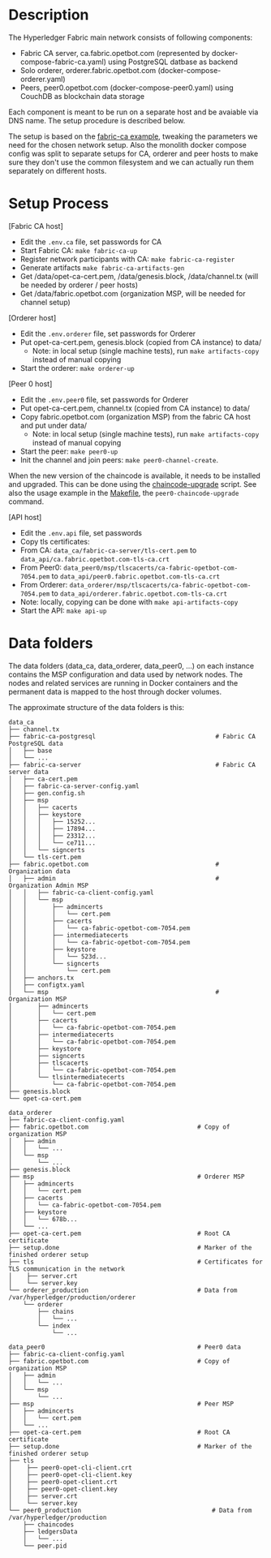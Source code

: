 # Description

The Hyperledger Fabric main network consists of following components:

- Fabric CA server, ca.fabric.opetbot.com (represented by docker-compose-fabric-ca.yaml) using PostgreSQL datbase as backend
- Solo orderer, orderer.fabric.opetbot.com (docker-compose-orderer.yaml)
- Peers, peer0.opetbot.com (docker-compose-peer0.yaml) using CouchDB as blockchain data storage

Each component is meant to be run on a separate host and be avaiable via DNS name.
The setup procedure is described below.

The setup is based on the [fabric-ca example](https://github.com/hyperledger/fabric-samples/tree/release-1.1/fabric-ca),
tweaking the parameters we need for the chosen network setup.
Also the monolith docker compose config was split to separate setups for CA, orderer and peer hosts to make sure they don't use the common filesystem and we can actually run them separately on different hosts.

# Setup Process

[Fabric CA host]

- Edit the `.env.ca` file, set passwords for CA
- Start Fabric CA: `make fabric-ca-up`
- Register network participants with CA: `make fabric-ca-register`
- Generate artifacts `make fabric-ca-artifacts-gen`
- Get /data/opet-ca-cert.pem, /data/genesis.block, /data/channel.tx (will be needed by orderer / peer hosts)
- Get /data/fabric.opetbot.com (organization MSP, will be needed for channel setup)

[Orderer host]

- Edit the `.env.orderer` file, set passwords for Orderer
- Put opet-ca-cert.pem, genesis.block (copied from CA instance) to data/
  - Note: in local setup (single machine tests), run `make artifacts-copy` instead of manual copying
- Start the orderer: `make orderer-up`

[Peer 0 host]

- Edit the `.env.peer0` file, set passwords for Orderer
- Put opet-ca-cert.pem, channel.tx (copied from CA instance) to data/
- Copy fabric.opetbot.com (organization MSP) from the fabric CA host and put under data/
  - Note: in local setup (single machine tests), run `make artifacts-copy` instead of manual copying
- Start the peer: `make peer0-up`
- Init the channel and join peers: `make peer0-channel-create`.

When the new version of the chaincode is available, it needs to be installed and upgraded.
This can be done using the [chaincode-upgrade](./main-network-setup/scripts/chaincode-upgrade.sh) script.
See also the usage example in the [Makefile](./main-network-setup/Makefile), the `peer0-chaincode-upgrade` command.


[API host]
- Edit the `.env.api` file, set passwords
- Copy tls certificates:
 - From CA: `data_ca/fabric-ca-server/tls-cert.pem` to `data_api/ca.fabric.opetbot.com-tls-ca.crt`
 - From Peer0: `data_peer0/msp/tlscacerts/ca-fabric-opetbot-com-7054.pem` to `data_api/peer0.fabric.opetbot.com-tls-ca.crt`
 - From Orderer: `data_orderer/msp/tlscacerts/ca-fabric-opetbot-com-7054.pem` to `data_api/orderer.fabric.opetbot.com-tls-ca.crt`
 - Note: locally, copying can be done with `make api-artifacts-copy`
- Start the API: `make api-up`

# Data folders

The data folders (data_ca, data_orderer, data_peer0, ...) on each instance contains the MSP configuration and data used by network nodes.
The nodes and related services are running in Docker containers and the permanent data is mapped to the host through docker volumes.

The approximate structure of the data folders is this:

```
data_ca
├── channel.tx
├── fabric-ca-postgresql                                 # Fabric CA PostgreSQL data
│   ├── base
│   └── ...
├── fabric-ca-server                                     # Fabric CA server data
│   ├── ca-cert.pem
│   ├── fabric-ca-server-config.yaml
│   ├── gen.config.sh
│   ├── msp
│   │   ├── cacerts
│   │   ├── keystore
│   │   │   ├── 15252...
│   │   │   ├── 17894...
│   │   │   ├── 23312...
│   │   │   └── ce711...
│   │   └── signcerts
│   └── tls-cert.pem
├── fabric.opetbot.com                                   # Organization data
│   ├── admin                                            # Organization Admin MSP
│   │   ├── fabric-ca-client-config.yaml
│   │   └── msp
│   │       ├── admincerts
│   │       │   └── cert.pem
│   │       ├── cacerts
│   │       │   └── ca-fabric-opetbot-com-7054.pem
│   │       ├── intermediatecerts
│   │       │   └── ca-fabric-opetbot-com-7054.pem
│   │       ├── keystore
│   │       │   └── 523d...
│   │       └── signcerts
│   │           └── cert.pem
│   ├── anchors.tx
│   ├── configtx.yaml
│   └── msp                                              # Organization MSP
│       ├── admincerts
│       │   └── cert.pem
│       ├── cacerts
│       │   └── ca-fabric-opetbot-com-7054.pem
│       ├── intermediatecerts
│       │   └── ca-fabric-opetbot-com-7054.pem
│       ├── keystore
│       ├── signcerts
│       ├── tlscacerts
│       │   └── ca-fabric-opetbot-com-7054.pem
│       └── tlsintermediatecerts
│           └── ca-fabric-opetbot-com-7054.pem
├── genesis.block
└── opet-ca-cert.pem

data_orderer
├── fabric-ca-client-config.yaml
├── fabric.opetbot.com                              # Copy of organization MSP
│   ├── admin
│   │   └── ...
│   └── msp
│       └── ...
├── genesis.block
├── msp                                             # Orderer MSP
│   ├── admincerts
│   │   └── cert.pem
│   ├── cacerts
│   │   └── ca-fabric-opetbot-com-7054.pem
│   ├── keystore
│   │   └── 678b...
│   └── ...
├── opet-ca-cert.pem                                # Root CA certificate
├── setup.done                                      # Marker of the finished orderer setup
├── tls                                             # Certificates for TLS communication in the network
│    ├── server.crt
│    └── server.key
└── orderer_production                              # Data from /var/hyperledger/production/orderer
    └── orderer
        ├── chains
        │   └── ...
        └── index
            └── ...

data_peer0                                          # Peer0 data
├── fabric-ca-client-config.yaml
├── fabric.opetbot.com                              # Copy of organization MSP
│   ├── admin
│   │   └── ...
│   └── msp
│       └── ...
├── msp                                             # Peer MSP
│   ├── admincerts
│   │   └── cert.pem
│   └── ...
├── opet-ca-cert.pem                                # Root CA certificate
├── setup.done                                      # Marker of the finished orderer setup
├── tls
│    ├── peer0-opet-cli-client.crt
│    ├── peer0-opet-cli-client.key
│    ├── peer0-opet-client.crt
│    ├── peer0-opet-client.key
│    ├── server.crt
│    └── server.key
└── peer0_production                                    # Data from /var/hyperledger/production
    ├── chaincodes
    ├── ledgersData
    │   └── ...
    └── peer.pid
```
